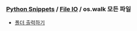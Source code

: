 ### [Python Snippets](../../README.md) / [File IO](../README.md) / os.walk 모든 파일
- [폴더 출력하기](폴더%20출력하기.md)